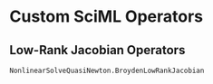 # Custom SciML Operators

## Low-Rank Jacobian Operators

```@docs
NonlinearSolveQuasiNewton.BroydenLowRankJacobian
```
